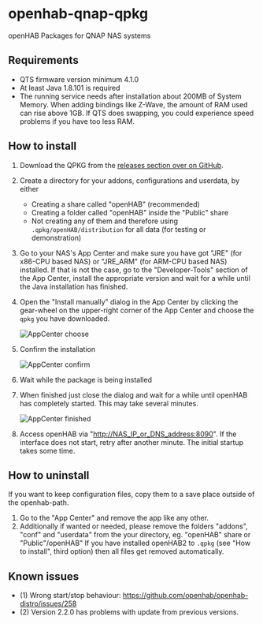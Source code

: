 # openhab-qnap-qpkg
openHAB Packages for QNAP NAS systems

## Requirements
* QTS firmware version minimum 4.1.0
* At least Java 1.8.101 is required
* The running service needs after installation about 200MB of System Memory. When adding bindings like Z-Wave, the amount of RAM used can rise above 1GB. If QTS does swapping, you could experience speed problems if you have too less RAM.

## How to install
1. Download the QPKG from the [releases section over on GitHub](https://github.com/openhab/openhab-qnap-qpkg/releases).

2. Create a directory for your addons, configurations and userdata, by either
    * Creating a share called "openHAB" (recommended)
    * Creating a folder called "openHAB" inside the "Public" share
    * Not creating any of them and therefore using `.qpkg/openHAB/distribution` for all data (for testing or demonstration)

3. Go to your NAS's App Center and make sure you have got "JRE" (for x86-CPU based NAS) or "JRE_ARM" (for ARM-CPU based NAS) installed. If that is not the case, go to the "Developer-Tools" section of the App Center, install the appropriate version and wait for a while until the Java installation has finished.

4. Open the "Install manually" dialog in the App Center by clicking the gear-wheel on the upper-right corner of the App Center and choose the `qpkg` you have downloaded.

    ![AppCenter choose](https://github.com/openhab/openhab-qnap-qpkg/raw/master/docs/QTS_4.2.0_AppCenter%20choose.png)

5. Confirm the installation

    ![AppCenter confirm](https://github.com/openhab/openhab-qnap-qpkg/raw/master/docs/QTS_4.2.0_AppCenter%20confirm.png)

6. Wait while the package is being installed

7. When finished just close the dialog and wait for a while until openHAB has completely started.  This may take several minutes.

    ![AppCenter finished](https://github.com/openhab/openhab-qnap-qpkg/raw/master/docs/QTS_4.2.0_AppCenter%20finished.png)

8. Access openHAB via "[http://NAS_IP_or_DNS_address:8090](#)". If the interface does not start, retry after another minute. The initial startup takes some time.

## How to uninstall

If you want to keep configuration files, copy them to a save place outside of the openhab-path.

1. Go to the "App Center" and remove the app like any other.
2. Additionally if wanted or needed, please remove the folders "addons", "conf" and "userdata" from the your directory, eg. "openHAB" share or "Public"/openHAB"
   If you have installed openHAB2 to `.qpkg` (see "How to install", third option) then all files get removed automatically.

## Known issues
* (1) Wrong start/stop behaviour: https://github.com/openhab/openhab-distro/issues/258
* (2) Version 2.2.0 has problems with update from previous versions. 
